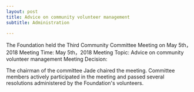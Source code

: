 ```yaml
---
layout: post
title: Advice on community volunteer management
subtitle: Administration

---
```






The Foundation held the Third Community Committee Meeting on May 5th，2018
Meeting Time: May 5th，2018
Meeting Topic:  Advice on community volunteer management
Meeting Decision: 

The chairman of the committee Jade chaired the meeting. Committee members actively participated in the meeting and passed several resolutions administered by the Foundation's volunteers.

